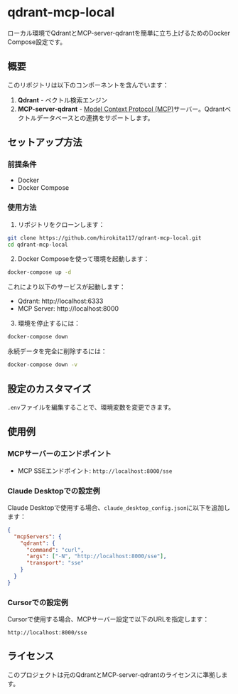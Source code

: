 # qdrant-mcp-local

ローカル環境でQdrantとMCP-server-qdrantを簡単に立ち上げるためのDocker Compose設定です。

## 概要

このリポジトリは以下のコンポーネントを含んでいます：

1. **Qdrant** - ベクトル検索エンジン
2. **MCP-server-qdrant** - [Model Context Protocol (MCP)](https://modelcontextprotocol.io/introduction)サーバー。Qdrantベクトルデータベースとの連携をサポートします。

## セットアップ方法

### 前提条件

- Docker
- Docker Compose

### 使用方法

1. リポジトリをクローンします：

```bash
git clone https://github.com/hirokita117/qdrant-mcp-local.git
cd qdrant-mcp-local
```

2. Docker Composeを使って環境を起動します：

```bash
docker-compose up -d
```

これにより以下のサービスが起動します：
- Qdrant: http://localhost:6333
- MCP Server: http://localhost:8000

3. 環境を停止するには：

```bash
docker-compose down
```

永続データを完全に削除するには：

```bash
docker-compose down -v
```

## 設定のカスタマイズ

`.env`ファイルを編集することで、環境変数を変更できます。

## 使用例

### MCPサーバーのエンドポイント

- MCP SSEエンドポイント: `http://localhost:8000/sse`

### Claude Desktopでの設定例

Claude Desktopで使用する場合、`claude_desktop_config.json`に以下を追加します：

```json
{
  "mcpServers": {
    "qdrant": {
      "command": "curl",
      "args": ["-N", "http://localhost:8000/sse"],
      "transport": "sse"
    }
  }
}
```

### Cursorでの設定例

Cursorで使用する場合、MCPサーバー設定で以下のURLを指定します：

```
http://localhost:8000/sse
```

## ライセンス

このプロジェクトは元のQdrantとMCP-server-qdrantのライセンスに準拠します。
